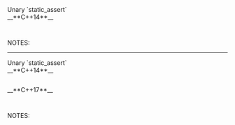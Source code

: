 <div class="slide-title">Unary `static_assert`</div>

<div class="left">
<span style="display: block">__**C++14**__</span>

<pre style="display: inline-block;"><code class='sample' sample='cpp17_features/
10_language_unary_static_assert
/
00_add_cpp14_vs_cpp17.cpp
#left
'></code></pre>
</div>

<div class="right">
</div>

NOTES:

---

<div class="slide-title">Unary `static_assert`</div>

<div class="left">
<span style="display: block">__**C++14**__</span>

<pre style="display: inline-block;"><code class='sample' sample='cpp17_features/
10_language_unary_static_assert
/
00_add_cpp14_vs_cpp17.cpp
#left
'></code></pre>
</div>

<div class="right">
<span style="display: block">__**C++17**__</span>

<pre style="display: inline-block;"><code class='sample' sample='cpp17_features/
10_language_unary_static_assert
/
00_add_cpp14_vs_cpp17.cpp
#right
'></code></pre>
</div>

NOTES:

